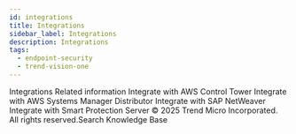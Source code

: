 ```yaml
---
id: integrations
title: Integrations
sidebar_label: Integrations
description: Integrations
tags:
  - endpoint-security
  - trend-vision-one
---
```


 Integrations Related information Integrate with AWS Control Tower Integrate with AWS Systems Manager Distributor Integrate with SAP NetWeaver Integrate with Smart Protection Server © 2025 Trend Micro Incorporated. All rights reserved.Search Knowledge Base